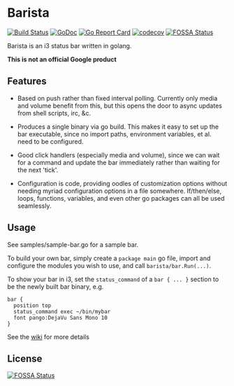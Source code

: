# Barista

[![Build Status](https://travis-ci.org/soumya92/barista.svg?branch=master)](https://travis-ci.org/soumya92/barista)
[![GoDoc](https://godoc.org/github.com/soumya92/barista?status.svg)](https://godoc.org/github.com/soumya92/barista)
[![Go Report Card](https://goreportcard.com/badge/github.com/soumya92/barista)](https://goreportcard.com/report/github.com/soumya92/barista)
[![codecov](https://codecov.io/gh/soumya92/barista/branch/master/graph/badge.svg)](https://codecov.io/gh/soumya92/barista)
[![FOSSA Status](https://app.fossa.io/api/projects/git%2Bgithub.com%2Fsoumya92%2Fbarista.svg?type=shield)](https://app.fossa.io/projects/git%2Bgithub.com%2Fsoumya92%2Fbarista?ref=badge_shield)

Barista is an i3 status bar written in golang.

**This is not an official Google product**

## Features

- Based on push rather than fixed interval polling. Currently only media and
  volume benefit from this, but this opens the door to async updates from
  shell scripts, irc, &c.

- Produces a single binary via go build. This makes it easy to set up the bar
  executable, since no import paths, environment variables, et al. need to be
  configured.

- Good click handlers (especially media and volume), since we can wait for a
  command and update the bar immediately rather than waiting for the next 'tick'.

- Configuration is code, providing oodles of customization options without
  needing myriad configuration options in a file somewhere. If/then/else, loops,
  functions, variables, and even other go packages can all be used seamlessly.

## Usage

See samples/sample-bar.go for a sample bar.

To build your own bar, simply create a `package main` go file,
import and configure the modules you wish to use, and call `barista/bar.Run(...)`.

To show your bar in i3, set the `status_command` of a `bar { ... }` section
to be the newly built bar binary, e.g.

```
bar {
  position top
  status_command exec ~/bin/mybar
  font pango:DejaVu Sans Mono 10
}
```

See the [wiki](https://github.com/soumya92/barista/wiki) for more details


## License
[![FOSSA Status](https://app.fossa.io/api/projects/git%2Bgithub.com%2Fsoumya92%2Fbarista.svg?type=large)](https://app.fossa.io/projects/git%2Bgithub.com%2Fsoumya92%2Fbarista?ref=badge_large)